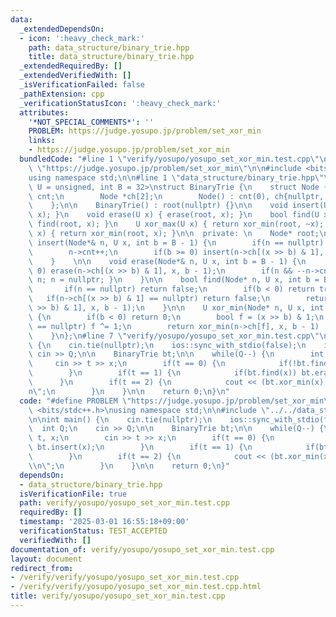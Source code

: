 ```yaml
---
data:
  _extendedDependsOn:
  - icon: ':heavy_check_mark:'
    path: data_structure/binary_trie.hpp
    title: data_structure/binary_trie.hpp
  _extendedRequiredBy: []
  _extendedVerifiedWith: []
  _isVerificationFailed: false
  _pathExtension: cpp
  _verificationStatusIcon: ':heavy_check_mark:'
  attributes:
    '*NOT_SPECIAL_COMMENTS*': ''
    PROBLEM: https://judge.yosupo.jp/problem/set_xor_min
    links:
    - https://judge.yosupo.jp/problem/set_xor_min
  bundledCode: "#line 1 \"verify/yosupo/yosupo_set_xor_min.test.cpp\"\n#define PROBLEM\
    \ \"https://judge.yosupo.jp/problem/set_xor_min\"\n\n#include <bits/stdc++.h>\n\
    using namespace std;\n\n#line 1 \"data_structure/binary_trie.hpp\"\ntemplate<typename\
    \ U = unsigned, int B = 32>\nstruct BinaryTrie {\n    struct Node {\n        int\
    \ cnt;\n        Node *ch[2];\n        Node() : cnt(0), ch{nullptr, nullptr} {}\n\
    \    };\n\n    BinaryTrie() : root(nullptr) {}\n\n    void insert(U x) { insert(root,\
    \ x); }\n    void erase(U x) { erase(root, x); }\n    bool find(U x) { return\
    \ find(root, x); }\n    U xor_max(U x) { return xor_min(root, ~x); }\n    U xor_min(U\
    \ x) { return xor_min(root, x); }\n\n  private: \n    Node* root;\n\n    void\
    \ insert(Node*& n, U x, int b = B - 1) {\n        if(n == nullptr) n = new Node();\n\
    \        n->cnt++;\n        if(b >= 0) insert(n->ch[(x >> b) & 1], x, b - 1);\n\
    \    }    \n\n    void erase(Node*& n, U x, int b = B - 1) {\n        if(b >=\
    \ 0) erase(n->ch[(x >> b) & 1], x, b - 1);\n        if(n && --n->cnt == 0) { delete\
    \ n; n = nullptr; }\n    }\n\n    bool find(Node* n, U x, int b = B - 1) {\n \
    \       if(n == nullptr) return false;\n        if(b < 0) return true;\n     \
    \   if(n->ch[(x >> b) & 1] == nullptr) return false;\n        return find(n->ch[(x\
    \ >> b) & 1], x, b - 1);\n    }\n\n    U xor_min(Node* n, U x, int b = B - 1)\
    \ {\n        if(b < 0) return 0;\n        bool f = (x >> b) & 1;\n        if(n->ch[f]\
    \ == nullptr) f ^= 1;\n        return xor_min(n->ch[f], x, b - 1) | ((U)f << b);\n\
    \    }\n};\n#line 7 \"verify/yosupo/yosupo_set_xor_min.test.cpp\"\n\nint main()\
    \ {\n    cin.tie(nullptr);\n    ios::sync_with_stdio(false);\n    int Q;\n   \
    \ cin >> Q;\n\n    BinaryTrie bt;\n\n    while(Q--) {\n        int t, x;\n   \
    \     cin >> t >> x;\n        if(t == 0) {\n            if(!bt.find(x)) bt.insert(x);\n\
    \        }\n        if(t == 1) {\n            if(bt.find(x)) bt.erase(x);\n  \
    \      }\n        if(t == 2) {\n            cout << (bt.xor_min(x) ^ x) << \"\\\
    n\";\n        }\n    }\n\n    return 0;\n}\n"
  code: "#define PROBLEM \"https://judge.yosupo.jp/problem/set_xor_min\"\n\n#include\
    \ <bits/stdc++.h>\nusing namespace std;\n\n#include \"../../data_structure/binary_trie.hpp\"\
    \n\nint main() {\n    cin.tie(nullptr);\n    ios::sync_with_stdio(false);\n  \
    \  int Q;\n    cin >> Q;\n\n    BinaryTrie bt;\n\n    while(Q--) {\n        int\
    \ t, x;\n        cin >> t >> x;\n        if(t == 0) {\n            if(!bt.find(x))\
    \ bt.insert(x);\n        }\n        if(t == 1) {\n            if(bt.find(x)) bt.erase(x);\n\
    \        }\n        if(t == 2) {\n            cout << (bt.xor_min(x) ^ x) << \"\
    \\n\";\n        }\n    }\n\n    return 0;\n}"
  dependsOn:
  - data_structure/binary_trie.hpp
  isVerificationFile: true
  path: verify/yosupo/yosupo_set_xor_min.test.cpp
  requiredBy: []
  timestamp: '2025-03-01 16:55:18+09:00'
  verificationStatus: TEST_ACCEPTED
  verifiedWith: []
documentation_of: verify/yosupo/yosupo_set_xor_min.test.cpp
layout: document
redirect_from:
- /verify/verify/yosupo/yosupo_set_xor_min.test.cpp
- /verify/verify/yosupo/yosupo_set_xor_min.test.cpp.html
title: verify/yosupo/yosupo_set_xor_min.test.cpp
---
```

